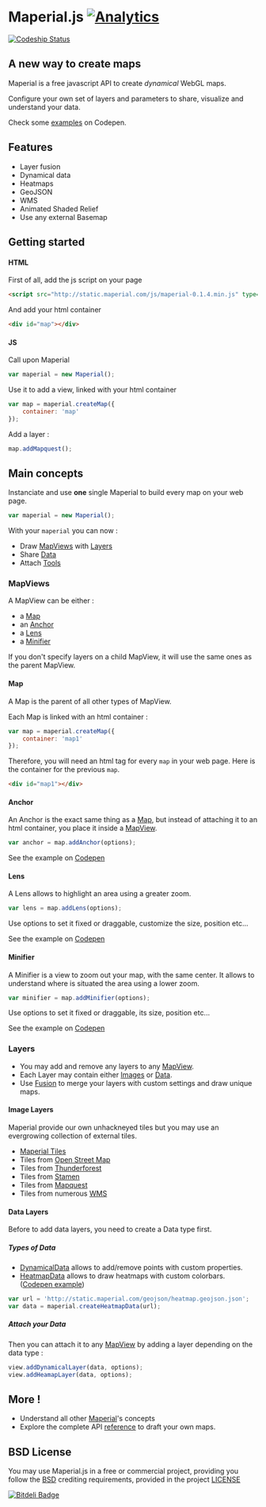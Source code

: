# Maperial.js [![Analytics](https://ga-beacon.appspot.com/UA-40162385-2/maperial.js/readme?pixel)](https://github.com/maperial/maperial.js)

[ ![Codeship Status](https://img.shields.io/codeship/6fc738c0-e418-0132-19f9-16773c71d38d/master.svg)](https://codeship.com/projects/81785)
<!-- [![Coverage Status](https://coveralls.io/repos/maperial/maperial.js/badge.svg)](https://coveralls.io/r/maperial/maperial.js) -->

## A new way to create maps

Maperial is a free javascript API to create *dynamical* WebGL maps.

Configure your own set of layers and parameters to share, visualize and understand your data.

Check some [examples](http://codepen.io/chrisdugne/) on Codepen.

## Features

- Layer fusion
- Dynamical data
- Heatmaps
- GeoJSON
- WMS
- Animated Shaded Relief
- Use any external Basemap

## Getting started

#### HTML
First of all, add the js script on your page
```html
<script src="http://static.maperial.com/js/maperial-0.1.4.min.js" type="text/javascript"></script>
```

And add your html container
```html
<div id="map"></div>
```

#### JS
Call upon Maperial
```js
var maperial = new Maperial();
```

Use it to add a view, linked with your html container
```js
var map = maperial.createMap({
    container: 'map'
});
```

Add a layer :
```js
map.addMapquest();
```

## Main concepts

Instanciate and use **one** single Maperial to build every map on your web page.
```js
var maperial = new Maperial();
```

With your `maperial` you can now :

- Draw [MapViews](#mapviews) with [Layers](#layers)
- Share [Data](#data)
- Attach [Tools](#tools)



### MapViews

A MapView can be either :

- a [Map](#map)
- an [Anchor](#anchor)
- a [Lens](#lens)
- a [Minifier](#minifier)

If you don't specify layers on a child MapView, it will use the same ones as
the parent MapView.


#### Map

A Map is the parent of all other types of MapView.

Each Map is linked with an html container :
```js
var map = maperial.createMap({
    container: 'map1'
});
```

Therefore, you will need an html tag for every `map` in your web page. Here is the container for the previous `map`.

```html
<div id="map1"></div>
```

#### Anchor
An Anchor is the exact same thing as a [Map](#map), but instead of attaching it to an html container, you place it inside a [MapView](#mapviews).

```js
var anchor = map.addAnchor(options);
```
See the example on [Codepen](http://codepen.io/chrisdugne/pen/myemdv/)


#### Lens
A Lens allows to highlight an area using a greater zoom.

```js
var lens = map.addLens(options);
```

Use options to set it fixed or draggable, customize the size, position etc...

See the example on [Codepen](http://codepen.io/chrisdugne/pen/EaVoVV/)


#### Minifier
A Minifier is a view to zoom out your map, with the same center.
It allows to understand where is situated the area using a lower zoom.

```js
var minifier = map.addMinifier(options);
```

Use options to set it fixed or draggable, its size, position etc...

See the example on [Codepen](http://codepen.io/chrisdugne/pen/pvjpgB/)


### Layers

- You may add and remove any layers to any [MapView](#mapviews).
- Each Layer may contain either [Images](#image-layers) or [Data](#data-layers).
- Use [Fusion](#fusion) to merge your layers with custom settings
and draw unique maps.


#### Image Layers

Maperial provide our own unhackneyed tiles but you may use an evergrowing collection of external tiles.

- [Maperial Tiles](http://www.maperial.com/concepts/#maperial-tiles)
- Tiles from [Open Street Map](http://www.maperial.com/concepts/#open-street-map)
- Tiles from [Thunderforest](http://www.maperial.com/concepts/#thunderforest)
- Tiles from [Stamen](http://www.maperial.com/concepts/#stamen)
- Tiles from [Mapquest](http://www.maperial.com/concepts/#mapquest)
- Tiles from numerous [WMS](http://www.maperial.com/concepts/#wms)


#### Data Layers
Before to add data layers, you need to create a Data type first.

##### Types of Data
- [DynamicalData](http://www.maperial.com//documentation/DynamicalData.html) allows to add/remove points with custom properties.
- [HeatmapData](http://www.maperial.com/documentation/HeatmapData.html) allows to draw heatmaps with custom colorbars.
  ([Codepen example](http://codepen.io/chrisdugne/pen/Wbbggr?editors=101))

```js
var url = 'http://static.maperial.com/geojson/heatmap.geojson.json';
var data = maperial.createHeatmapData(url);
```

##### Attach your Data
Then you can attach it to any [MapView](#mapviews) by adding a layer
depending on the data type :
```js
view.addDynamicalLayer(data, options);
view.addHeamapLayer(data, options);
```

## More !
- Understand all other [Maperial](http://maperial.github.io/concepts/)'s concepts
- Explore the complete API [reference](http://maperial.github.io/documentation/) to draft your own maps.

## BSD License
You may use Maperial.js in a free or commercial project, providing you follow the [BSD](http://www.linfo.org/bsdlicense.html) crediting requirements, provided in the project [LICENSE](https://github.com/maperial/maperial.js/blob/master/LICENSE)

[![Bitdeli Badge](https://d2weczhvl823v0.cloudfront.net/maperial/maperial.js/trend.png)](https://bitdeli.com/free "Bitdeli Badge")

